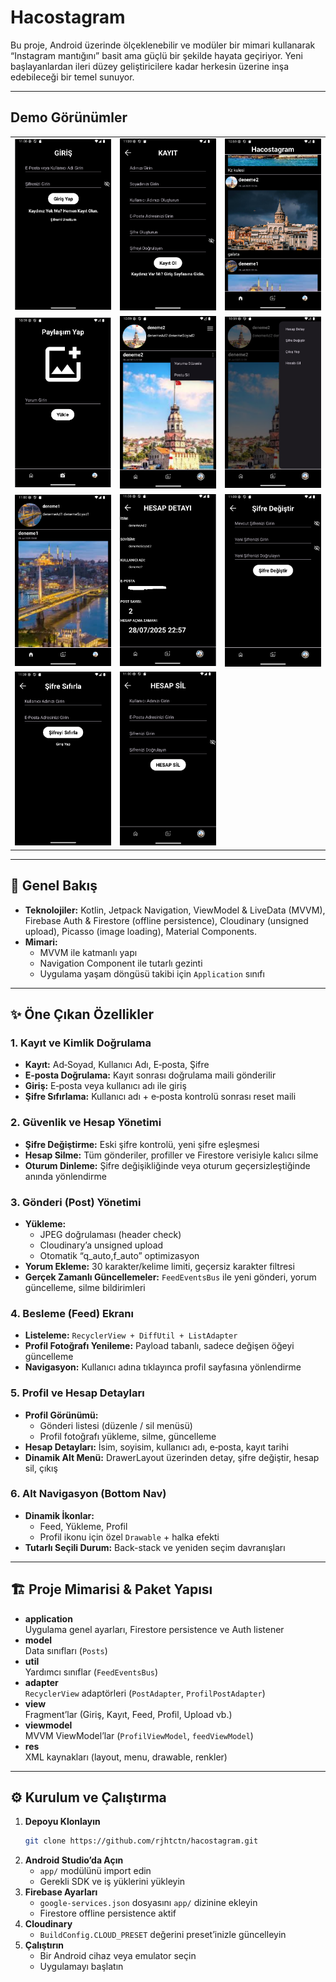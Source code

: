 # Hacostagram

Bu proje, Android üzerinde ölçeklenebilir ve modüler bir mimari kullanarak “Instagram mantığını” basit ama güçlü bir şekilde hayata geçiriyor. Yeni başlayanlardan ileri düzey geliştiricilere kadar herkesin üzerine inşa edebileceği bir temel sunuyor.

---

## Demo Görünümler

<table>
  <tr>
    <td><img src="docs/Giriş.png" alt="Giriş Ekranı" width="200" /></td>
    <td><img src="docs/Kayıt.png" alt="Kayıt Ekranı" width="200" /></td>
    <td><img src="docs/Feed.png" alt="Feed Ekranı" width="200" /></td>
  </tr>
  <tr>
    <td><img src="docs/Paylaşım.png" alt="Gönderi Paylaşımı" width="200" /></td>
    <td><img src="docs/Profil.png" alt="Profil Ekranı" width="200" /></td>
    <td><img src="docs/ProfilMenü.png" alt="Profil Menüsü" width="200" /></td>
  </tr>
  <tr>
    <td><img src="docs/ProfilZiyareti.png" alt="Profil Ziyareti" width="200" /></td>
    <td><img src="docs/HesapDetay.png" alt="Hesap Detayları" width="200" /></td>
    <td><img src="docs/ŞifreDeğiştir.png" alt="Şifre Değiştir" width="200" /></td>
  </tr>
  <tr>
    <td><img src="docs/ŞifreSıfırlama.png" alt="Şifre Sıfırlama" width="200" /></td>
    <td><img src="docs/HesapSil.png" alt="Hesap Silme" width="200" /></td>
    <td></td>
  </tr>
</table>

---

## 🚀 Genel Bakış
- **Teknolojiler:** Kotlin, Jetpack Navigation, ViewModel & LiveData (MVVM), Firebase Auth & Firestore (offline persistence), Cloudinary (unsigned upload), Picasso (image loading), Material Components.
- **Mimari:**
   - MVVM ile katmanlı yapı
   - Navigation Component ile tutarlı gezinti
   - Uygulama yaşam döngüsü takibi için `Application` sınıfı

---

## ✨ Öne Çıkan Özellikler

### 1. Kayıt ve Kimlik Doğrulama
- **Kayıt:** Ad‑Soyad, Kullanıcı Adı, E‑posta, Şifre
- **E‑posta Doğrulama:** Kayıt sonrası doğrulama maili gönderilir
- **Giriş:** E‑posta veya kullanıcı adı ile giriş
- **Şifre Sıfırlama:** Kullanıcı adı + e‑posta kontrolü sonrası reset maili

### 2. Güvenlik ve Hesap Yönetimi
- **Şifre Değiştirme:** Eski şifre kontrolü, yeni şifre eşleşmesi
- **Hesap Silme:** Tüm gönderiler, profiller ve Firestore verisiyle kalıcı silme
- **Oturum Dinleme:** Şifre değişikliğinde veya oturum geçersizleştiğinde anında yönlendirme

### 3. Gönderi (Post) Yönetimi
- **Yükleme:**
   - JPEG doğrulaması (header check)
   - Cloudinary’a unsigned upload
   - Otomatik “q_auto,f_auto” optimizasyon
- **Yorum Ekleme:** 30 karakter/kelime limiti, geçersiz karakter filtresi
- **Gerçek Zamanlı Güncellemeler:** `FeedEventsBus` ile yeni gönderi, yorum güncelleme, silme bildirimleri

### 4. Besleme (Feed) Ekranı
- **Listeleme:** `RecyclerView + DiffUtil + ListAdapter`
- **Profil Fotoğrafı Yenileme:** Payload tabanlı, sadece değişen öğeyi güncelleme
- **Navigasyon:** Kullanıcı adına tıklayınca profil sayfasına yönlendirme

### 5. Profil ve Hesap Detayları
- **Profil Görünümü:**
   - Gönderi listesi (düzenle / sil menüsü)
   - Profil fotoğrafı yükleme, silme, güncelleme
- **Hesap Detayları:** İsim, soyisim, kullanıcı adı, e‑posta, kayıt tarihi
- **Dinamik Alt Menü:** DrawerLayout üzerinden detay, şifre değiştir, hesap sil, çıkış

### 6. Alt Navigasyon (Bottom Nav)
- **Dinamik İkonlar:**
   - Feed, Yükleme, Profil
   - Profil ikonu için özel `Drawable` + halka efekti
- **Tutarlı Seçili Durum:** Back-stack ve yeniden seçim davranışları

---

## 🏗️ Proje Mimarisi & Paket Yapısı

- **application**  
  Uygulama genel ayarları, Firestore persistence ve Auth listener
- **model**  
  Data sınıfları (`Posts`)
- **util**  
  Yardımcı sınıflar (`FeedEventsBus`)
- **adapter**  
  `RecyclerView` adaptörleri (`PostAdapter`, `ProfilPostAdapter`)
- **view**  
  Fragment’lar (Giriş, Kayıt, Feed, Profil, Upload vb.)
- **viewmodel**  
  MVVM ViewModel’lar (`ProfilViewModel`, `feedViewModel`)
- **res**  
  XML kaynakları (layout, menu, drawable, renkler)

---

## ⚙️ Kurulum ve Çalıştırma

1. **Depoyu Klonlayın**
   ```bash
   git clone https://github.com/rjhtctn/hacostagram.git
   ```
2. **Android Studio’da Açın**
   - `app/` modülünü import edin
   - Gerekli SDK ve iş yüklerini yükleyin
3. **Firebase Ayarları**
   - `google-services.json` dosyasını `app/` dizinine ekleyin
   - Firestore offline persistence aktif
4. **Cloudinary**
   - `BuildConfig.CLOUD_PRESET` değerini preset’inizle güncelleyin
5. **Çalıştırın**
   - Bir Android cihaz veya emulator seçin
   - Uygulamayı başlatın  

